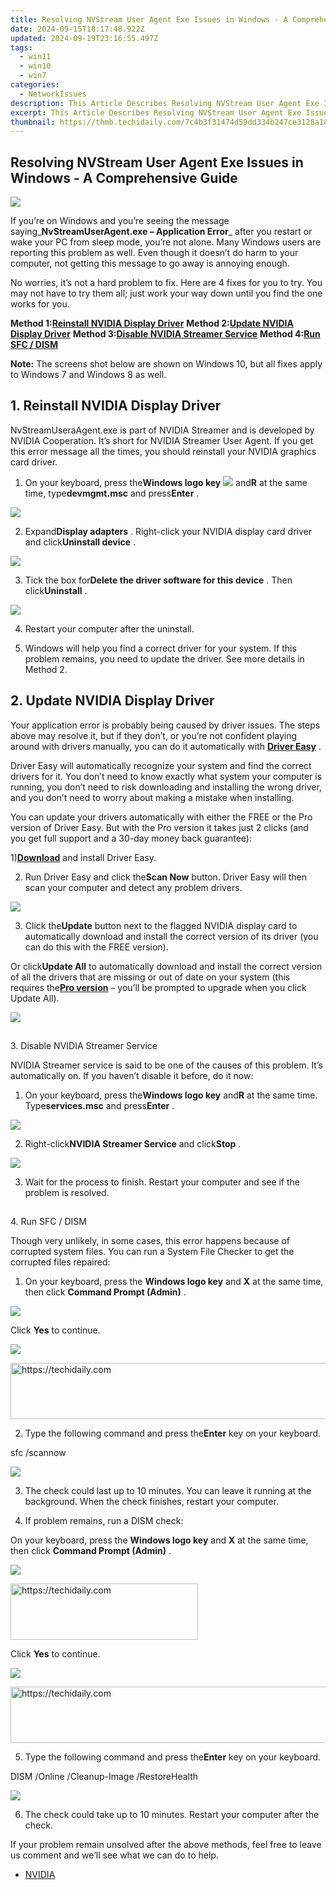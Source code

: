 ```yaml
---
title: Resolving NVStream User Agent Exe Issues in Windows - A Comprehensive Guide
date: 2024-09-15T18:17:48.922Z
updated: 2024-09-19T23:16:55.497Z
tags:
  - win11
  - win10
  - win7
categories:
  - NetworkIssues
description: This Article Describes Resolving NVStream User Agent Exe Issues in Windows - A Comprehensive Guide
excerpt: This Article Describes Resolving NVStream User Agent Exe Issues in Windows - A Comprehensive Guide
thumbnail: https://thmb.techidaily.com/7c4b3f31474d59dd334b247ce3128a185630128709ac4ffbfcbd9f4ba557fefe.jpg
---
```


## Resolving NVStream User Agent Exe Issues in Windows - A Comprehensive Guide

![](https://images.drivereasy.com/wp-content/uploads/2017/09/img_59bf8479555c5.jpg) 

 If you’re on Windows and you’re seeing the message saying_**NvStreamUserAgent.exe – Application Error**_ after you restart or wake your PC from sleep mode, you’re not alone. Many Windows users are reporting this problem as well. Even though it doesn’t do harm to your computer, not getting this message to go away is annoying enough. 

 No worries, it’s not a hard problem to fix. Here are 4 fixes for you to try. You may not have to try them all; just work your way down until you find the one works for you. 

 **Method 1:[Reinstall NVIDIA Display Driver](https://tools.techidaily.com/drivereasy/download/)** 
 **Method 2:[Update NVIDIA Display Driver](https://tools.techidaily.com/drivereasy/download/)** 
 **Method 3:[Disable NVIDIA Streamer Service](https://tools.techidaily.com/drivereasy/download/)** 
 **Method 4:[Run SFC / DISM](https://tools.techidaily.com/drivereasy/download/)** 

**Note:** The screens shot below are shown on Windows 10, but all fixes apply to Windows 7 and Windows 8 as well. 

##  1\. Reinstall NVIDIA Display Driver

 NvStreamUseraAgent.exe is part of NVIDIA Streamer and is developed by NVIDIA Cooperation. It’s short for NVIDIA Streamer User Agent. If you get this error message all the times, you should reinstall your NVIDIA graphics card driver. 

 1) On your keyboard, press the**Windows logo key** ![](https://images.drivereasy.com/wp-content/uploads/2017/09/img_59bf9799cbbba.png)  and**R** at the same time, type**devmgmt.msc** and press**Enter** . 

![](https://images.drivereasy.com/wp-content/uploads/2017/09/img_59bf96bd6e57b.png) 

 2) Expand**Display adapters** . Right-click your NVIDIA display card driver and click**Uninstall device** . 

![](https://images.drivereasy.com/wp-content/uploads/2017/09/img_59bf98d3dfbae.jpg) 

 3) Tick the box for**Delete the driver software for this device** . Then click**Uninstall** . 

![](https://images.drivereasy.com/wp-content/uploads/2017/09/img_59bf993daf703.png) 

4) Restart your computer after the uninstall. 

 5) Windows will help you find a correct driver for your system. If this problem remains, you need to update the driver. See more details in Method 2\. 

##  2\. Update NVIDIA Display Driver 

 Your application error is probably being caused by driver issues. The steps above may resolve it, but if they don’t, or you’re not confident playing around with drivers manually, you can do it automatically with [**Driver Easy**](https://tools.techidaily.com/drivereasy/download/) . 

 Driver Easy will automatically recognize your system and find the correct drivers for it. You don’t need to know exactly what system your computer is running, you don’t need to risk downloading and installing the wrong driver, and you don’t need to worry about making a mistake when installing. 

 You can update your drivers automatically with either the FREE or the Pro version of Driver Easy. But with the Pro version it takes just 2 clicks (and you get full support and a 30-day money back guarantee):

 1)[**Download**](https://tools.techidaily.com/drivereasy/download/) and install Driver Easy. 

 2) Run Driver Easy and click the**Scan Now** button. Driver Easy will then scan your computer and detect any problem drivers. 

![](https://images.drivereasy.com/wp-content/uploads/2017/09/img_59bf9a8fa563d.png) 

 3) Click the**Update** button next to the flagged NVIDIA display card to automatically download and install the correct version of its driver (you can do this with the FREE version).

 Or click**Update All** to automatically download and install the correct version of all the drivers that are missing or out of date on your system (this requires the[**Pro version**](https://tools.techidaily.com/drivereasy/download/) – you’ll be prompted to upgrade when you click Update All). 

![](https://images.drivereasy.com/wp-content/uploads/2017/09/img_59bf9b0348294.jpg) 

##   
 3\. Disable NVIDIA Streamer Service

 NVIDIA Streamer service is said to be one of the causes of this problem. It’s automatically on. If you haven’t disable it before, do it now: 

 1) On your keyboard, press the**Windows logo key** and**R** at the same time. Type**services.msc** and press**Enter** . 

![](https://images.drivereasy.com/wp-content/uploads/2017/09/img_59bf9b3de585a.png) 

 2) Right-click**NVIDIA Streamer Service** and click**Stop** . 

![](https://images.drivereasy.com/wp-content/uploads/2017/09/img_59bf9bcf3f2b6.jpg) 

 3) Wait for the process to finish. Restart your computer and see if the problem is resolved. 

##   
 4\. Run SFC / DISM

 Though very unlikely, in some cases, this error happens because of corrupted system files. You can run a System File Checker to get the corrupted files repaired: 

 1) On your keyboard, press the **Windows logo key**   and **X**   at the same time, then click **Command Prompt (Admin)** . 

![](https://images.drivereasy.com/wp-content/uploads/2017/09/img_59bf9d54dcfe8.png) 

 Click **Yes** to continue. 

![](https://images.drivereasy.com/wp-content/uploads/2017/01/img_586ca13144fd3.jpg) 

<!-- affiliate ads begin -->
<a href="https://appsumo.8odi.net/c/5597632/2130887/7443" target="_top" id="2130887">
  <img src="//a.impactradius-go.com/display-ad/7443-2130887" border="0" alt="https://techidaily.com" width="728" height="90"/>
</a>
<img height="0" width="0" src="https://appsumo.8odi.net/i/5597632/2130887/7443" style="position:absolute;visibility:hidden;" border="0" />
<!-- affiliate ads end -->

 2) Type the following command and press the**Enter** key on your keyboard. 

sfc /scannow

![](https://images.drivereasy.com/wp-content/uploads/2017/01/img_586ca221df44e.jpg) 

 3) The check could last up to 10 minutes. You can leave it running at the background. When the check finishes, restart your computer. 

4) If problem remains, run a DISM check: 

 On your keyboard, press the **Windows logo key**   and **X**   at the same time, then click **Command Prompt (Admin)** . 

![](https://images.drivereasy.com/wp-content/uploads/2017/09/img_59bf9d4f9b5d7.png) 

<!-- affiliate ads begin -->
<a href="https://aligracehair.sjv.io/c/5597632/2047346/19272" target="_top" id="2047346">
  <img src="//a.impactradius-go.com/display-ad/19272-2047346" border="0" alt="https://techidaily.com" width="300" height="90"/>
</a>
<img height="0" width="0" src="https://aligracehair.sjv.io/i/5597632/2047346/19272" style="position:absolute;visibility:hidden;" border="0" />
<!-- affiliate ads end -->

 Click **Yes** to continue. 

![](https://images.drivereasy.com/wp-content/uploads/2017/01/img_586ca13144fd3.jpg) 

<!-- affiliate ads begin -->
<a href="https://aligracehair.sjv.io/c/5597632/1972670/19272" target="_top" id="1972670">
  <img src="//a.impactradius-go.com/display-ad/19272-1972670" border="0" alt="https://techidaily.com" width="728" height="90"/>
</a>
<img height="0" width="0" src="https://aligracehair.sjv.io/i/5597632/1972670/19272" style="position:absolute;visibility:hidden;" border="0" />
<!-- affiliate ads end -->

 5) Type the following command and press the**Enter** key on your keyboard.   

DISM /Online /Cleanup-Image /RestoreHealth

![](https://images.drivereasy.com/wp-content/uploads/2017/01/img_586ca8464439b.jpg) 

 6) The check could take up to 10 minutes. Restart your computer after the check. 

 If your problem remain unsolved after the above methods, feel free to leave us comment and we’ll see what we can do to help. 

* [NVIDIA](https://tools.techidaily.com/drivereasy/download/)

<ins class="adsbygoogle"
     style="display:block"
     data-ad-format="autorelaxed"
     data-ad-client="ca-pub-7571918770474297"
     data-ad-slot="1223367746"></ins>

<ins class="adsbygoogle"
     style="display:block"
     data-ad-client="ca-pub-7571918770474297"
     data-ad-slot="8358498916"
     data-ad-format="auto"
     data-full-width-responsive="true"></ins>



